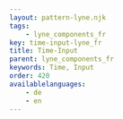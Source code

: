 ```yaml
---
layout: pattern-lyne.njk
tags: 
    - lyne_components_fr
key: time-input-lyne_fr
title: Time-Input
parent: lyne_components_fr
keywords: Time, Input
order: 420
availablelanguages: 
    - de
    - en
---
```

